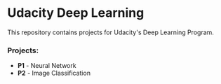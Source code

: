 # Udacity Deep Learning

This repository contains projects for Udacity's Deep Learning Program.

### Projects:
- **P1** - Neural Network
- **P2** - Image Classification

